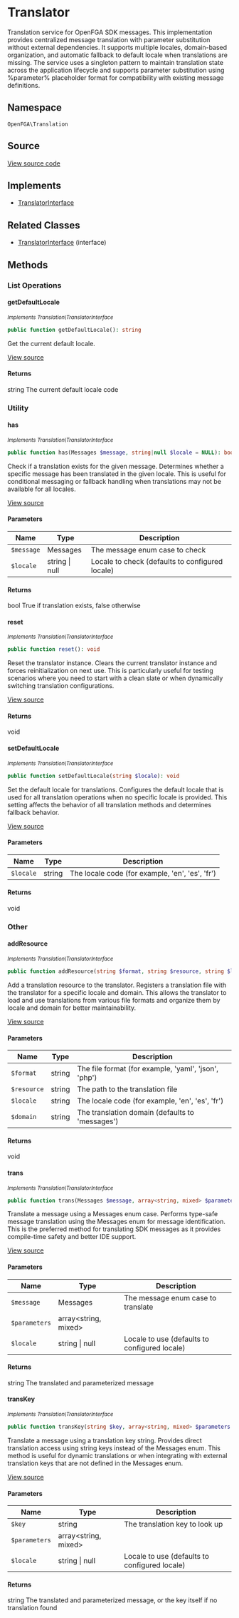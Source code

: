 # Translator

Translation service for OpenFGA SDK messages. This implementation provides centralized message translation with parameter substitution without external dependencies. It supports multiple locales, domain-based organization, and automatic fallback to default locale when translations are missing. The service uses a singleton pattern to maintain translation state across the application lifecycle and supports parameter substitution using %parameter% placeholder format for compatibility with existing message definitions.

## Namespace
`OpenFGA\Translation`

## Source
[View source code](https://github.com/evansims/openfga-php/blob/main/src/Translation/Translator.php)

## Implements
* [TranslatorInterface](TranslatorInterface.md)

## Related Classes
* [TranslatorInterface](Translation/TranslatorInterface.md) (interface)



## Methods

                                                                                                                        
### List Operations
#### getDefaultLocale

*<small>Implements Translation\TranslatorInterface</small>*  

```php
public function getDefaultLocale(): string
```

Get the current default locale.

[View source](https://github.com/evansims/openfga-php/blob/main/src/Translation/TranslatorInterface.php#L46)


#### Returns
string
 The current default locale code

### Utility
#### has

*<small>Implements Translation\TranslatorInterface</small>*  

```php
public function has(Messages $message, string|null $locale = NULL): bool
```

Check if a translation exists for the given message. Determines whether a specific message has been translated in the given locale. This is useful for conditional messaging or fallback handling when translations may not be available for all locales.

[View source](https://github.com/evansims/openfga-php/blob/main/src/Translation/TranslatorInterface.php#L59)

#### Parameters
| Name | Type | Description |
|------|------|-------------|
| `$message` | Messages | The message enum case to check |
| `$locale` | string &#124; null | Locale to check (defaults to configured locale) |

#### Returns
bool
 True if translation exists, false otherwise

#### reset

*<small>Implements Translation\TranslatorInterface</small>*  

```php
public function reset(): void
```

Reset the translator instance. Clears the current translator instance and forces reinitialization on next use. This is particularly useful for testing scenarios where you need to start with a clean slate or when dynamically switching translation configurations.

[View source](https://github.com/evansims/openfga-php/blob/main/src/Translation/TranslatorInterface.php#L68)


#### Returns
void

#### setDefaultLocale

*<small>Implements Translation\TranslatorInterface</small>*  

```php
public function setDefaultLocale(string $locale): void
```

Set the default locale for translations. Configures the default locale that is used for all translation operations when no specific locale is provided. This setting affects the behavior of all translation methods and determines fallback behavior.

[View source](https://github.com/evansims/openfga-php/blob/main/src/Translation/TranslatorInterface.php#L81)

#### Parameters
| Name | Type | Description |
|------|------|-------------|
| `$locale` | string | The locale code (for example, &#039;en&#039;, &#039;es&#039;, &#039;fr&#039;) |

#### Returns
void

### Other
#### addResource

*<small>Implements Translation\TranslatorInterface</small>*  

```php
public function addResource(string $format, string $resource, string $locale, string $domain = 'messages'): void
```

Add a translation resource to the translator. Registers a translation file with the translator for a specific locale and domain. This allows the translator to load and use translations from various file formats and organize them by locale and domain for better maintainability.

[View source](https://github.com/evansims/openfga-php/blob/main/src/Translation/TranslatorInterface.php#L39)

#### Parameters
| Name | Type | Description |
|------|------|-------------|
| `$format` | string | The file format (for example, &#039;yaml&#039;, &#039;json&#039;, &#039;php&#039;) |
| `$resource` | string | The path to the translation file |
| `$locale` | string | The locale code (for example, &#039;en&#039;, &#039;es&#039;, &#039;fr&#039;) |
| `$domain` | string | The translation domain (defaults to &#039;messages&#039;) |

#### Returns
void

#### trans

*<small>Implements Translation\TranslatorInterface</small>*  

```php
public function trans(Messages $message, array<string, mixed> $parameters = [], string|null $locale = NULL): string
```

Translate a message using a Messages enum case. Performs type-safe message translation using the Messages enum for message identification. This is the preferred method for translating SDK messages as it provides compile-time safety and better IDE support.

[View source](https://github.com/evansims/openfga-php/blob/main/src/Translation/TranslatorInterface.php#L98)

#### Parameters
| Name | Type | Description |
|------|------|-------------|
| `$message` | Messages | The message enum case to translate |
| `$parameters` | array&lt;string, mixed&gt; |  |
| `$locale` | string &#124; null | Locale to use (defaults to configured locale) |

#### Returns
string
 The translated and parameterized message

#### transKey

*<small>Implements Translation\TranslatorInterface</small>*  

```php
public function transKey(string $key, array<string, mixed> $parameters = [], string|null $locale = NULL): string
```

Translate a message using a translation key string. Provides direct translation access using string keys instead of the Messages enum. This method is useful for dynamic translations or when integrating with external translation keys that are not defined in the Messages enum.

[View source](https://github.com/evansims/openfga-php/blob/main/src/Translation/TranslatorInterface.php#L115)

#### Parameters
| Name | Type | Description |
|------|------|-------------|
| `$key` | string | The translation key to look up |
| `$parameters` | array&lt;string, mixed&gt; |  |
| `$locale` | string &#124; null | Locale to use (defaults to configured locale) |

#### Returns
string
 The translated and parameterized message, or the key itself if no translation found

